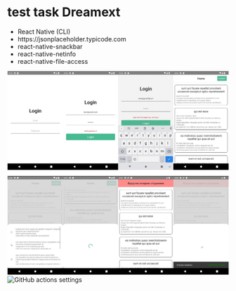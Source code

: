 # test task Dreamext

<ul>
<li>React Native (CLI)</li>
<li>https://jsonplaceholder.typicode.com</li>
<li>react-native-snackbar</li>
<li>react-native-netinfo</li>
<li>react-native-file-access</li>
</ul>

![GitHub actions settings](./screenshots.jpg) ![GitHub actions settings](./screenshot.jpg)
